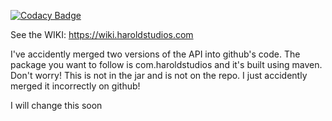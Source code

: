 
[![Codacy Badge](https://api.codacy.com/project/badge/Grade/663f2c77d7354fc8a10e8a4cc335a457)](https://app.codacy.com/manual/harry0198/ProtectionAPI-RF?utm_source=github.com&utm_medium=referral&utm_content=harry0198/ProtectionAPI-RF&utm_campaign=Badge_Grade_Dashboard)

See the WIKI: https://wiki.haroldstudios.com

I've accidently merged two versions of the API into github's code. The package you want to follow is com.haroldstudios and it's built using maven. Don't worry! This is not in the jar and is not on the repo. I just accidently merged it incorrectly on github!

I will change this soon
